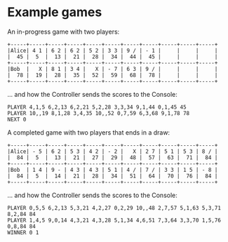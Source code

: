 # Example games

An in-progress game with two players:

```
+-----+-----+-----+-----+-----+-----+-----+-----+-----+-----+-----+
|Alice| 4 1 | 6 2 | 6 2 | 5 2 | 3 3 | 9 / | - 1 |     |     |     |
|  45 |  5  |  13 |  21 |  28 |  34 |  44 |  45 |     |     |     |
+-----+-----+-----+-----+-----+-----+-----+-----+-----+-----+-----+
|Bob  |   X | 8 1 | 3 4 |   X | - 7 | 6 3 | 9 / |     |     |     |
|  78 |  19 |  28 |  35 |  52 |  59 |  68 |  78 |     |     |     |
+-----+-----+-----+-----+-----+-----+-----+-----+-----+-----+-----+
```

... and how the Controller sends the scores to the Console:

```
PLAYER 4,1,5 6,2,13 6,2,21 5,2,28 3,3,34 9,1,44 0,1,45 45
PLAYER 10,,19 8,1,28 3,4,35 10,,52 0,7,59 6,3,68 9,1,78 78
NEXT 0
```



A completed game with two players that ends in a draw:

```
+-----+-----+-----+-----+-----+-----+-----+-----+-----+-----+-----+
|Alice| - 5 | 6 2 | 5 3 | 4 2 | - 2 |   X | 2 7 | 5 1 | 5 3 | 8 / |
|  84 |  5  |  13 |  21 |  27 |  29 |  48 |  57 |  63 |  71 |  84 |
+-----+-----+-----+-----+-----+-----+-----+-----+-----+-----+-----+
|Bob  | 1 4 | 9 - | 4 3 | 4 3 | 5 1 | 4 / | 7 / | 3 3 | 1 5 | - 8 |
|  84 |  5  |  14 |  21 |  28 |  34 |  51 |  64 |  70 |  76 |  84 |
+-----+-----+-----+-----+-----+-----+-----+-----+-----+-----+-----+
```

... and how the Controller sends the scores to the Console:

```
PLAYER 0,5,5 6,2,13 5,3,21 4,2,27 0,2,29 10,,48 2,7,57 5,1,63 5,3,71 8,2,84 84
PLAYER 1,4,5 9,0,14 4,3,21 4,3,28 5,1,34 4,6,51 7,3,64 3,3,70 1,5,76 0,8,84 84
WINNER 0 1
```

